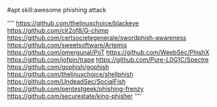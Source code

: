 ‪#apt skill:awesome phishing attack

''''
‪https://github.com/thelinuxchoice/blackeye ‬
‪https://github.com/clr2of8/G-chimp‬
‪https://github.com/certsocietegenerale/swordphish-awareness‬
‪https://github.com/sweetsoftware/Artemis‬
‪https://github.com/omergunal/PoT‬
‪https://github.com/WeebSec/PhishX‬
‪https://github.com/jofpin/trape‬
‪https://github.com/Pure-L0G1C/Spectre‬
‪https://github.com/gophish/gophish‬
‪https://github.com/thelinuxchoice/shellphish‬
‪https://github.com/UndeadSec/SocialFish‬
‪https://github.com/pentestgeek/phishing-frenzy‬
‪https://github.com/securestate/king-phisher‬
''''
